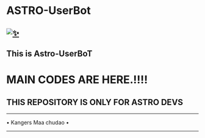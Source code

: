   # ASTRO-UserBot 
 ## [![✨](https://telegra.ph/file/108c39f8df108b9f0972a.jpg)](https://t.me/Astro_UserBot)
 
## This is Astro-UserBoT 

# MAIN CODES ARE HERE.!!!!
## THIS REPOSITORY IS ONLY FOR ASTRO DEVS 
<hr>
• Kangers Maa chudao •
<hr>
